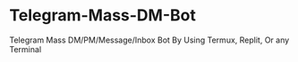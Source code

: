 # Telegram-Mass-DM-Bot
Telegram Mass DM/PM/Message/Inbox Bot By Using Termux, Replit, Or any Terminal
